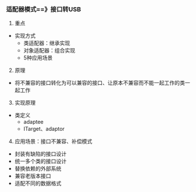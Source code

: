 ### 适配器模式==》接口转USB
1. 重点
  + 实现方式
    + 类适配器：继承实现
    + 对象适配器：组合实现
    + 5种应用场景 
2. 原理
  + 将不兼容的接口转化为可以兼容的接口、让原本不兼容而不能一起工作的类一起工作
3. 实现原理
  + 类定义 
    + adaptee 
    + ITarget、adaptor
4. 应用场景：接口不兼容、补偿模式
  + 封装有缺陷的接口设计
  + 统一多个类的接口设计
  + 替换依赖的外部系统
  + 兼容老版本接口
  + 适配不同的数据格式